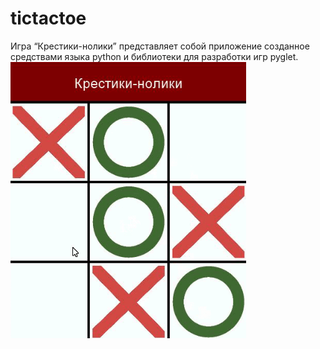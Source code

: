 # tictactoe
Игра “Крестики-нолики” представляет собой приложение созданное средствами языка python и библиотеки для разработки игр pyglet.
![](sample.png)
